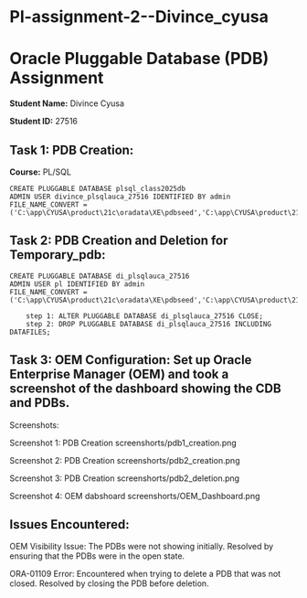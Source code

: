 # Pl-assignment-2--Divince_cyusa

# Oracle Pluggable Database (PDB) Assignment  
**Student Name:** Divince Cyusa 

**Student ID:** 27516 


## Task 1: PDB Creation:
**Course:**  PL/SQL 

```
CREATE PLUGGABLE DATABASE plsql_class2025db
ADMIN USER divince_plsqlauca_27516 IDENTIFIED BY admin
FILE_NAME_CONVERT = ('C:\app\CYUSA\product\21c\oradata\XE\pdbseed','C:\app\CYUSA\product\21c\oradata\XE\XEPDB1\plsql_class2025db');

```
## Task 2: PDB Creation and Deletion for Temporary_pdb:
```
CREATE PLUGGABLE DATABASE di_plsqlauca_27516
ADMIN USER pl IDENTIFIED BY admin
FILE_NAME_CONVERT = ('C:\app\CYUSA\product\21c\oradata\XE\pdbseed','C:\app\CYUSA\product\21c\oradata\XE\XEPDB1\di_plsqlauca_27516');

 	step 1: ALTER PLUGGABLE DATABASE di_plsqlauca_27516 CLOSE;
	step 2: DROP PLUGGABLE DATABASE di_plsqlauca_27516 INCLUDING DATAFILES;
```

## Task 3: OEM Configuration: Set up Oracle Enterprise Manager (OEM) and took a screenshot of the dashboard showing the CDB and PDBs.

Screenshots:

Screenshot 1: PDB Creation screenshorts/pdb1_creation.png

Screenshot 2: PDB Creation screenshorts/pdb2_creation.png

Screenshot 3: PDB Creation screenshorts/pdb2_deletion.png

Screenshot 4: OEM dabshoard screenshorts/OEM_Dashboard.png


## Issues Encountered:

OEM Visibility Issue: The PDBs were not showing initially. Resolved by ensuring that the PDBs were in the open state.

ORA-01109 Error: Encountered when trying to delete a PDB that was not closed. Resolved by closing the PDB before deletion.

